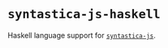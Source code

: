# `syntastica-js-haskell`

Haskell language support for
[`syntastica-js`](https://www.npmjs.com/package/@syntastica/core).

